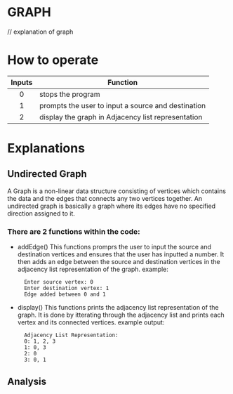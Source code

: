 # **GRAPH**
// explanation of graph


# How to operate

| Inputs | Function |
| :-: | --- |
| 0 | stops the program |
| 1 | prompts the user to input a source and destination |
| 2 | display the graph in Adjacency list representation |

# Explanations
## Undirected Graph
A Graph is a non-linear data structure consisting of vertices which contains the data and the edges that connects any two vertices together. An undirected graph is basically a graph where its edges have no specified direction assigned to it.  
### There are 2 functions within the code:
- addEdge()
This functions promprs the user to input the source and destination vertices and ensures that the user has inputted a number. It then adds an edge between the source and destination vertices in the adjacency list representation of the graph.
example:

        Enter source vertex: 0
        Enter destination vertex: 1
        Edge added between 0 and 1

- display()
This functions prints the adjacency list representation of the graph. It is done by itterating through the adjacency list and prints each vertex and its connected vertices.
example output:

        Adjacency List Representation:
        0: 1, 2, 3
        1: 0, 3
        2: 0
        3: 0, 1

## Analysis